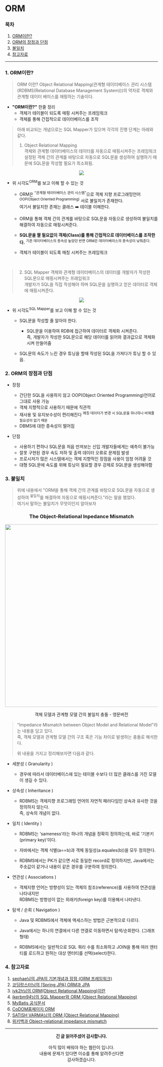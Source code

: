 # ORM

### 목차
1. [ORM이란?](https://github.com/hongcoding94/JPA_storage/blob/main/JPA_%EC%9D%B4%EB%A1%A0/JPA_%EC%A0%95%EB%A6%AC/002.%20ORM.md#1-orm%EC%9D%B4%EB%9E%80)
2. [ORM의 장점과 단점](https://github.com/hongcoding94/JPA_storage/blob/main/JPA_%EC%9D%B4%EB%A1%A0/JPA_%EC%A0%95%EB%A6%AC/002.%20ORM.md#2-orm%EC%9D%98-%EC%9E%A5%EC%A0%90%EA%B3%BC-%EB%8B%A8%EC%A0%90)
3. [불일치](https://github.com/hongcoding94/JPA_storage/blob/main/JPA_%EC%9D%B4%EB%A1%A0/JPA_%EC%A0%95%EB%A6%AC/002.%20ORM.md#3-%EB%B6%88%EC%9D%BC%EC%B9%98)
4. [참고자료](https://github.com/hongcoding94/JPA_storage/blob/main/JPA_%EC%9D%B4%EB%A1%A0/JPA_%EC%A0%95%EB%A6%AC/002.%20ORM.md#4-%EC%B0%B8%EA%B3%A0%EC%9E%90%EB%A3%8C)

---

### 1. ORM이란?

> ORM 이란? Object Relational Mapping(관계형 테이터베이스 관리 시스템(RDBMS(Relational Database Management System)))의 약자로 객체와 관계형 데이터 베이스를 매핑하는 기술이다.<br/>

 - <b>"ORM이란?"</b> 한줄 정리 
    - 객체가 테이블이 되도록 매핑 시켜주는 프레임워크
    - 객체를 통해 간접적으로 데이터베이스를 조작 

> 아래 비교되는 개념으로는 SQL Mapper가 있으며 각각의 진행 단계는 아래와 같다.<br/>
> 1. Object Relational Mapping<br/>
>    객체와 관계형 데이터베이스의 데이터를 자동으로 매핑시켜주는 프레임워크<br/>
>    설정된 객체 간의 관계를 바탕으로 자동으로 SQL문을 생성하여 실행하기 때문에 SQL문을 작성할 필요가 최소화됨.

<div align="center">
  <img src="https://user-images.githubusercontent.com/66407386/192448548-742f662c-46e8-4c84-9637-ee4438108104.gif" width="" height="" />
</div>

- 위 시각도<sup>ORM</sup>를 보고 이해 할 수 있는 것
  - ORM은 <sup>"관계형 테이터베이스 관리 시스템"</sup>으로 객체 지향 프로그래밍언어<sup>OOP(Object Oriented Programming)</sup>
   서로 불일치가 존재한다.<br/> 여기서 불일치한 존재는 클래스 ➡️ 테이블 이해한다.
   
  - ORM을 통해 객체 간의 관계를 바탕으로 SQL문을 자동으로 생성하여 불일치를 해결하여 자동으로 매핑시켜준다.

  - <b>SQL문을 짤 필요없이 객체(Class)를 통해 간접적으로 데이터베이스를 조작한다.</b> <sup>기존 데이터베이스의 종속성 높았던 반면 ORM은 데이터베이스의 종속성이 낮춰준다.</sup>
 
  - 객체가 테이블이 되도록 매칭 시켜주는 프레임워크

<br/>

> 2. SQL Mapper
>    객체와 관계형 데이터베이스의 데이터를 개발자가 작성한 SQL문으로 매핑시켜주는 프레임워크<br/>
>    개발자가 SQL을 직접 작성해야 하며 SQL문을 실행하고 얻은 데이터로 객체에 매핑시켜준다.

<div align="center">

  <img src="https://user-images.githubusercontent.com/66407386/192472704-5570f8a0-213e-48f3-991b-7e9a70b5c67e.gif" width="" height="" />
</div>

- 위 시각도<sup>SQL Mapper</sup>를 보고 이해 할 수 있는 것

  - SQL문을 작성할 줄 알아야 한다.
  
    - SQL문을 이용하여 RDB에 접근하여 데이터르 객체화 시켜준다.<br/>
      즉, 개발자가 작성한 SQL문으로 해당 데이터를 읽어와 결과값으로 객체화 시켜 만들어줌   
  
  - SQL문의 속도가 느린 경우 튜닝을 할때 작성된 SQL을 가져다가 튜닝 할 수 있음.

### 2. ORM의 장점과 단점

- 장점
  - 간단한 SQL을 사용하지 않고 OOP(Object Oriented Programming)언어로 그대로 사용 가능
  - 객체 지향적으로 사용하기 때문에 직관적
  - 재사용 및 유지보수성이 편리해진다 <sup>매칭 데이터가 변경 시 SQL문을 하나하나 바꿔줄 필요성이 없기 때문</sup> 
  - DBMS에 대한 종속성이 떨어짐

- 단점
  - 사용하기 편하나 SQL문을 처음 만져보는 신입 개발자들에게는 예측이 불가능
  - 잘못 구현된 경우 속도 저하 및 출력 데이터 오류로 문제점 발생
  - 프로시저가 많은 시스템에서는 객체 지향적인 장점을 사용이 엄청 어려울 것
  - 대형 SQL문에 속도를 위해 튜닝이 필요할 경우 강제로 SQL문을 생성해야함
  
### 3. 불일치

> 위에 내용에서 "ORM을 통해 객체 간의 관계를 바탕으로 SQL문을 자동으로 생성하여 <sup>불일치</sup>를 해결하여 자동으로 매핑시켜준다."라는 말을 했었다. <br/>
> 여기서 말하는 불일치가 무엇이인지 알아보자

<div align="center">
 
 ### The Object-Relational Inpedance Mismatch
  <img src="https://user-images.githubusercontent.com/66407386/192663619-c459fb8f-a7cc-457b-ac67-dddcb82d45d2.png" width="600" height="" />
  <p>객체 모델과 관계형 모델 간의 불일치 충돌 - 영문버전</p>
</div>

 > "Impedance Mismatch between Object Model and Relational Model"라는 내용을 담고 있다.<br/>
 > 즉, 객체 모델과 관계형 모델 간의 구조 혹은 기능 차이로 발생하는 충돌로 해석한다.<br/>
 > 
 > 위 내용을 가지고 정리해보자면 다음과 같다.
 
 - 세분성 ( Granularity )
   - 경우에 따라서 데이터베이스에 있는 테이블 수보다 더 많은 클래스를 가진 모델이 생길 수 있다.

 - 상속성 ( Inheritance )
   - RDBMS는 객체지향 프로그래밍 언어의 자연적 패러다임인 상속과 유사한 것을 정의하지 않는다.<br/>
    즉, 상속의 개념이 없다.

 - 일치 ( Identity )
   - RDBMS는 ‘sameness’라는 하나의 개념을 정확히 정의하는데, 바로 ‘기본키(primary key)’이다.

   - 자바에서는 객체 식별(a==b)과 객체 동일성(a.equales(b))을 모두 정의한다.

   - RDBMS에서는 PK가 같으면 서로 동일한 record로 정의하지만, Java에서는 주솟값이 같거나 내용이 같은 경우를 구분하여 정의한다.

 - 연관성 ( Associations )
   - 객체지향 언어는 방향성이 있는 객체의 참조(reference)를 사용하여 연관성을 나타내지만<br/>
     RDBMS는 방향성이 없는 외래키(foreign key)를 이용해서 나타낸다.

 - 탐색 / 순회 ( Navigation )
   - Java 및 RDBMS에서 객체에 액세스하는 방법은 근본적으로 다르다.
  
   - Java에서는 하나의 연결에서 다른 연결로 이동하면서 탐색/순회한다. (그래프 형태)
  
   - RDBMS에서는 일반적으로 SQL 쿼리 수를 최소화하고 JOIN을 통해 여러 엔터티를 로드하고 원하는 대상 엔터티를 선택(select)한다.


### 4. 참고자료
1. [seohae님의 JPA의 기본개념과 장점 (ORM 프레임워크)](https://devfunny.tistory.com/422)
2. [코딩랍스터님의 [Spring JPA] ORM과 JPA](https://me-analyzingdata.tistory.com/entry/Spring-JPA-ORM%EA%B3%BC-JPA)
3. [iyk2h님의 ORM(Object Relational Mapping)이란](https://iyk2h.tistory.com/154)
4. [ikerbm94님의 SQL Mapper와 ORM (Object Relational Mapping)](https://velog.io/@ikerbm94/SQL-Mapper%EC%99%80-ORM-Object-Relational-Mapping/)
5. [MyBatis 공식문서](https://blog.mybatis.org/)
6. [CoDOM홈페이지 ORM](http://www.incodom.kr/ORM#h_702209f3f35878a32ee91352ddc6bbe7)
7. [SATISH VARMA님의 ORM (Object Relational Mapping)](https://javabydeveloper.com/orm-object-relational-mapping/)
8. [위키백과 Object–relational impedance mismatch](https://en.wikipedia.org/wiki/Object%E2%80%93relational_impedance_mismatch)

---
<div align="center">
  <b>긴 글 읽어주셨어 감사합니다.</b><br/><br/>
  아직 많이 배워야 하는 웹린이 입니다.<br/>
  내용에 문제가 있다면 이슈를 통해 알려주신다면 <br>
  감사하겠습니다.
</div>
